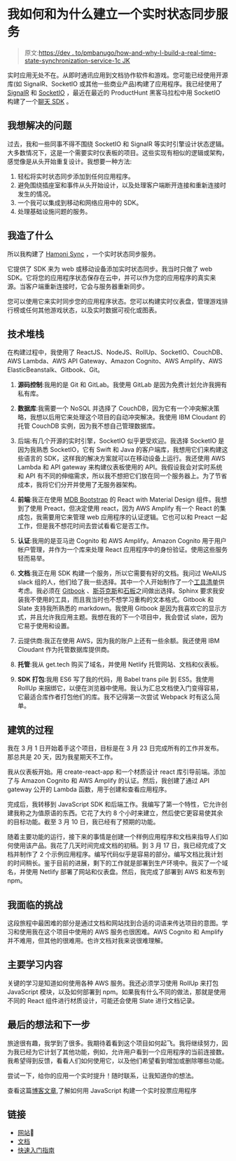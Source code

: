 # 我如何和为什么建立一个实时状态同步服务

> 原文:[https://dev . to/pmbanugo/how-and-why-I-build-a-real-time-state-synchronization-service-1c JK](https://dev.to/pmbanugo/how-and-why-i-built-a-real-time-state-synchronisation-service-1cjk)

实时应用无处不在。从即时通讯应用到文档协作软件和游戏。您可能已经使用开源库(如 SignalR、SocketIO 或其他一些商业产品)构建了应用程序。我已经使用了 [SignalR](http://signalr.net/) 和 [SocketIO](socket.io) ，最近在最近的 ProductHunt 黑客马拉松中用 SocketIO 构建了一个[聊天 SDK](https://www.producthunt.com/upcoming/hamoni) 。

## 我想解决的问题

过去，我和一些同事不得不围绕 SocketIO 和 SignalR 等实时引擎设计状态逻辑。大多数情况下，这是一个需要实时仪表板的项目。这些实现有相似的逻辑或架构，感觉像是从头开始重复设计。我想要一种方法:

1.  轻松将实时状态同步添加到任何应用程序。
2.  避免围绕插座室和事件从头开始设计，以及处理客户端断开连接和重新连接时发生的情况。
3.  一个我可以集成到移动和网络应用中的 SDK。
4.  处理基础设施问题的服务。

## 我造了什么

所以我构建了 [Hamoni Sync](https://www.hamoni.tech) ，一个实时状态同步服务。

它提供了 SDK 来为 web 或移动设备添加实时状态同步。我当时只做了 web SDK。它将您的应用程序状态保存在云中，并可以作为您的应用程序的真实来源。当客户端重新连接时，它会与服务器重新同步。

您可以使用它来实时同步您的应用程序状态。您可以构建实时仪表盘，管理游戏排行榜或任何其他游戏状态，以及实时数据可视化或图表。

## 技术堆栈

在构建过程中，我使用了 ReactJS、NodeJS、RollUp、SocketIO、CouchDB、AWS Lambda、AWS API Gateway、Amazon Cognito、AWS Amplify、AWS ElasticBeanstalk、Gitbook、Git。

1.  **源码控制**:我用的是 Git 和 GitLab。我使用 GitLab 是因为免费计划允许我拥有私有库。

2.  **数据库**:我需要一个 NoSQL 并选择了 CouchDB，因为它有一个冲突解决策略，我想以后用它来处理这个项目的自动冲突解决。我使用 IBM Cloudant 的托管 CouchDB 实例，因为我不想自己管理数据库。

3.  后端:有几个开源的实时引擎，SocketIO 似乎更受欢迎。我选择 SocketIO 是因为我熟悉 SocketIO，它有 Swift 和 Java 的客户端库，我想用它们来构建这些语言的 SDK，这样我的解决方案就可以在移动设备上运行。我还使用 AWS Lambda 和 API gateway 来构建仪表板使用的 API。我假设我会对实时系统和 API 有不同的伸缩需求，所以我不想把它们放在同一个服务器上。为了节省成本，我将它们分开并使用了无服务器架构。

4.  **前端**:我正在使用 [MDB Bootstrap](https://mdbootstrap.com/react) 的 React with Material Design 组件。我想到了使用 Preact，但决定使用 react，因为 AWS Amplify 有一个 React 的集成包，我需要用它来管理 web 应用程序的认证逻辑。它也可以和 Preact 一起工作，但是我不想花时间去尝试看看它是否工作。

5.  **认证**:我用的是亚马逊 Cognito 和 AWS Amplify。Amazon Cognito 用于用户帐户管理，并作为一个库来处理 React 应用程序中的身份验证。使用这些服务轻而易举。

6.  **文档**:我正在用 SDK 构建一个服务，所以它需要有好的文档。我问过 WeAllJS slack 组的人，他们给了我一些选择。其中一个人开始制作了一个[工具清单](https://github.com/jenniferlynparsons/awesome-writing)供考虑。我必须在 [Gitbook](https://www.gitbook.com) 、[斯芬克斯](http://www.sphinx-doc.org/en/stable/)和[石板](https://github.com/lord/slate)之间做出选择。Sphinx 要求我安装我不使用的工具，而且我当时也不想学习重构的文本格式。Gitbook 和 Slate 支持我所熟悉的 markdown。我使用 Gitbook 是因为我喜欢它的显示方式，并且允许我应用主题。我想在我的下一个项目中，我会尝试 slate，因为它易于使用和设置。

7.  云提供商:我正在使用 AWS，因为我的账户上还有一些余额。我还使用 IBM Cloudant 作为托管数据库提供商。

8.  **托管**:我从 get.tech 购买了域名，并使用 Netlify 托管网站、文档和仪表板。

9.  **SDK 打包**:我用 ES6 写了我的代码，用 Babel trans pile 到 ES5。我使用 RollUp 来捆绑它，以便在浏览器中使用。我认为汇总文档使入门变得容易，它最适合库作者打包他们的库。我不记得第一次尝试 Webpack 时有这么简单。

## 建筑的过程

我在 3 月 1 日开始着手这个项目，目标是在 3 月 23 日完成所有的工作并发布。那总共是 20 天，因为我星期天不工作。

我从仪表板开始。用 create-react-app 和一个材质设计 react 库引导前端。添加了与 Amazon Cognito 和 AWS Amplify 的认证。然后，我创建了通过 API gateway 公开的 Lambda 函数，用于创建和查看应用程序。

完成后，我转移到 JavaScript SDK 和后端工作。我编写了第一个特性，它允许创建我称之为值原语的东西。它花了大约 8 个小时来建立，然后使它更容易使其余的目标功能。截至 3 月 10 日，我已经有了预期的功能。

随着主要功能的运行，接下来的事情是创建一个样例应用程序和文档来指导人们如何使用该产品。我花了几天时间完成文档的初稿。到 3 月 17 日，我已经完成了文档并制作了 2 个示例应用程序。编写代码似乎是容易的部分。编写文档比我计划的时间稍长。鉴于目前的进展，剩下的工作就是部署到生产环境中。我买了一个域名，并使用 Netlify 部署了网站和仪表盘。然后，我完成了部署到 AWS 和发布到 npm。

## 我面临的挑战

这段旅程中最困难的部分是通过文档和网站找到合适的词语来传达项目的意图。学习和使用我在这个项目中使用的 AWS 服务也很困难。AWS Cognito 和 Amplify 并不难用，但其他的很难用。也许文档对我来说很难理解。

## 主要学习内容

关键的学习是知道如何使用各种 AWS 服务。我还必须学习使用 RollUp 来打包 JavaScript 模块，以及如何部署到 npm。如果我有什么不同的做法，那就是使用不同的 React 组件进行材质设计，可能还会使用 Slate 进行文档记录。

## 最后的想法和下一步

旅途很有趣，我学到了很多。我期待着看到这个项目如何起飞。我将继续努力，因为我已经为它计划了其他功能，例如，允许用户看到一个应用程序的当前连接数。我希望得到反馈，看看人们如何使用它，以及他们希望看到增加或删除哪些功能。

尝试一下，给你的应用一个实时提升！随时联系，让我知道你的想法。

查看这篇[博客文章](https://dev.to/pmbanugo/real-time-chart-in-javascript-with-chartjs-and-hamoni-sync-1nkb),了解如何用 JavaScript 构建一个实时投票应用程序

## 链接

*   [网站](https://www.hamoni.tech/)🚀
*   [文档](https://docs.hamoni.tech)
*   [快速入门指南](https://docs.hamoni.tech/quick-start/javascript-quickstart.html)